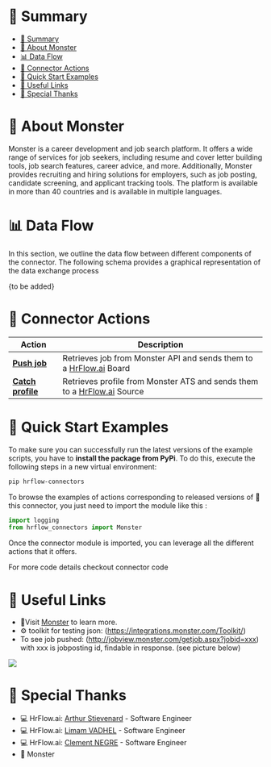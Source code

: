 # 📖 Summary
- [📖 Summary](#-summary)
- [📝 About Monster](#-about-monster)
- [📊 Data Flow](#-data-flow)
- [🔌 Connector Actions](#-connector-actions)
- [🐍 Quick Start Examples](#-quick-start-examples)
- [🔗 Useful Links](#-useful-links)
- [🙏 Special Thanks](#-special-thanks)


# 📝 About Monster 

Monster is a career development and job search platform. It offers a wide range of services for job seekers, including resume and cover letter building tools, job search features, career advice, and more. Additionally, Monster provides recruiting and hiring solutions for employers, such as job posting, candidate screening, and applicant tracking tools. The platform is available in more than 40 countries and is available in multiple languages.



<p align="center">


# 📊 Data Flow 
In this section, we outline the data flow between different components of the connector. The following schema provides a graphical representation of the data exchange process

{to be added}

# 🔌 Connector Actions
<p align="center">


| Action | Description |
| ------- |  -------- |
| [**Push job**](docs/pull_jobs.md) | Retrieves job from Monster API  and sends them to a [HrFlow.ai](http://HrFlow.ai) Board |
| [**Catch profile**](docs/push_profiles.md) | Retrieves profile from Monster ATS and sends them to a [HrFlow.ai](http://HrFlow.ai) Source|

</p>


# 🐍 Quick Start Examples

To make sure you can successfully run the latest versions of the example scripts, you have to **install the package from PyPi**. To do this, execute the following steps in a new virtual environment:
```bash
pip hrflow-connectors
```


To browse the examples of actions corresponding to released versions of 🤗 this connector, you just need to import the module like this :

<p align="center">

```python
import logging
from hrflow_connectors import Monster
```

</p>

Once the connector module is imported, you can leverage all the different actions that it offers. 

For more code details checkout connector code

# 🔗 Useful Links

- 📄Visit [Monster](https://www.monster.com/) to learn more.
- ⚙️ toolkit for testing json: (https://integrations.monster.com/Toolkit/)
- To see job pushed: (http://jobview.monster.com/getjob.aspx?jobid=xxx) with xxx is jobposting id, findable in response. (see picture below)
<image src=https://user-images.githubusercontent.com/113343504/209932759-ba04c5f5-ba39-45cb-a54d-3d3e49a3d1f1.png>



# 🙏 Special Thanks  
- 💻 HrFlow.ai: [Arthur Stievenard](https://github.com/arthurstiev) - Software Engineer
- 💻 HrFlow.ai: [Limam VADHEL](https://github.com/limamvadhel) - Software Engineer
- 💻 HrFlow.ai: [Clement NEGRE](https://github.com/ClemNeg0) - Software Engineer
- 🤝 Monster

